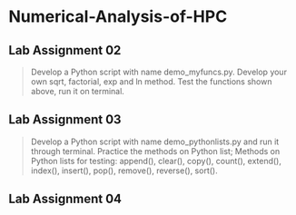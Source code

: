 # Numerical-Analysis-of-HPC

## Lab Assignment 02

> Develop a Python script with name demo_myfuncs.py. Develop your own sqrt, factorial, exp and ln method. Test the
> functions shown above, run it on terminal.

## Lab Assignment 03

> Develop a Python script with name demo_pythonlists.py and run it through terminal. Practice the methods on Python
> list; Methods on Python lists for testing: append(), clear(), copy(), count(), extend(), index(),
> insert(), pop(), remove(), reverse(), sort().

## Lab Assignment 04
